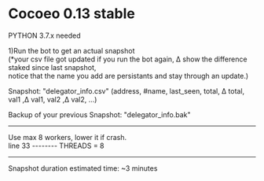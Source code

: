 # Cocoeo 0.13 stable
PYTHON 3.7.x needed

1)Run the bot to get an actual snapshot</br>
(*your csv file got updated if you run the bot again, Δ show the difference staked since last snapshot,</br> notice that the name you add are persistants and stay through an update.)</br>


Snapshot: "delegator_info.csv" (address, #name, last_seen, total, Δ total, val1 ,Δ val1, val2 ,Δ val2, ...)</br>

Backup of your previous Snapshot: "delegator_info.bak"</br>

--------------------------------------------------------------------------------------------------------

Use max 8 workers, lower it if crash.</br>
line 33  --------   THREADS = 8

--------------------------------------------------------------------------------------------------------

Snapshot duration estimated time: ~3 minutes
